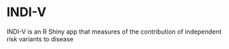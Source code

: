# INDI-V
INDI-V is an R Shiny app that measures of the contribution of independent risk variants to disease

